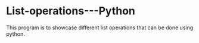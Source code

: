 # List-operations---Python
This program is to showcase different list operations that can be done using python.

